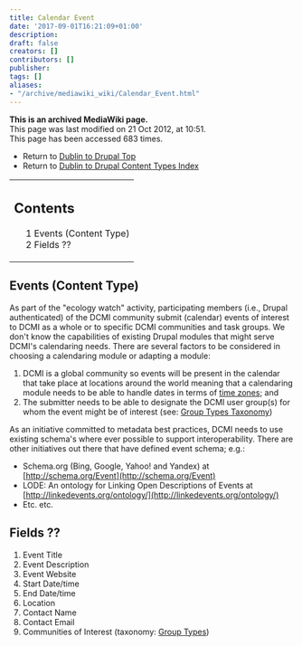 ```yaml
---
title: Calendar Event
date: '2017-09-01T16:21:09+01:00'
description: 
draft: false
creators: []
contributors: []
publisher: 
tags: []
aliases:
- "/archive/mediawiki_wiki/Calendar_Event.html"
---
```


 **This is an archived MediaWiki page.**  
This page was last modified on 21 Oct 2012, at 10:51.  
This page has been accessed 683 times.

- Return to [Dublin to Drupal Top](/archive/mediawiki_wiki/DublinToDrupal_Project "DublinToDrupal Project")
- Return to [Dublin to Drupal Content Types Index](/archive/mediawiki_wiki/DublinToDrupal_Project#Content_Types "DublinToDrupal Project")

<table id="toc" class="toc">
  <tr>
    <td>
      <div id="toctitle">
        <h2>Contents</h2>
      </div>
      <ul>
        <li class="toclevel-1 tocsection-1"><a href="#Events_.28Content_Type.29"><span class="tocnumber">1</span> <span class="toctext">Events (Content Type)</span></a></li>
        <li class="toclevel-1 tocsection-2"><a href="#Fields_.3F.3F"><span class="tocnumber">2</span> <span class="toctext">Fields ??</span></a></li>
      </ul>
    </td>
  </tr>
</table>


## Events (Content Type) 

As part of the "ecology watch" activity, participating members (i.e., Drupal authenticated) of the DCMI community submit (calendar) events of interest to DCMI as a whole or to specific DCMI communities and task groups. We don't know the capabilities of existing Drupal modules that might serve DCMI's calendaring needs. There are several factors to be considered in choosing a calendaring module or adapting a module:

1. DCMI is a global community so events will be present in the calendar that take place at locations around the world meaning that a calendaring module needs to be able to handle dates in terms of [time zones](http://drupal.org/node/767182); and
2. The submitter needs to be able to designate the DCMI user group(s) for whom the event might be of interest (see: [Group Types Taxonomy](/index.php?title=DublinToDrupal_Project/EntityTypes&action=edit&redlink=1 "DublinToDrupal Project/EntityTypes (page does not exist)"))

As an initiative committed to metadata best practices, DCMI needs to use existing schema's where ever possible to support interoperability. There are other initiatives out there that have defined event schema; e.g.:

- Schema.org (Bing, Google, Yahoo! and Yandex) at [http://schema.org/Event](http://schema.org/Event)
- LODE: An ontology for Linking Open Descriptions of Events at [http://linkedevents.org/ontology/](http://linkedevents.org/ontology/)
- Etc. etc.

## Fields&nbsp;?? 

1. Event Title
2. Event Description
3. Event Website
4. Start Date/time
5. End Date/time
6. Location
7. Contact Name
8. Contact Email
9. Communities of Interest (taxonomy: [Group Types](/index.php?title=DublinToDrupal_Project/EntityTypes&action=edit&redlink=1 "DublinToDrupal Project/EntityTypes (page does not exist)"))

